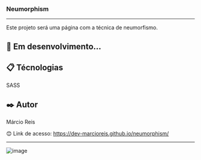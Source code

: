 ### Neumorphism

---

Este projeto será uma página com a técnica de neumorfismo.

## 🚀 Em desenvolvimento...

## 📋 Técnologias
SASS

## ✒️ Autor
Márcio Reis

😊 Link de acesso: https://dev-marcioreis.github.io/neumorphism/

---
![image](https://user-images.githubusercontent.com/122680054/230113517-4d124dcd-963f-4438-be85-e6135ffd4371.png)
